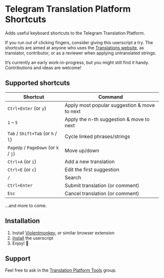 # Telegram Translation Platform Shortcuts

Adds useful keyboard shortcuts to the Telegram Translation Platform.

If you run out of clicking fingers, consider giving this userscript a try.
The shortcuts are aimed at anyone who uses the [Translations website](https://translations.telegram.org), as translator, contributor, or as a reviewer when applying untranslated strings.

It’s currently an early work-in-progress, but you might still find it handy. Contributions and ideas are welcome!

## Supported shortcuts

| Shortcut                              | Command
| ------------------------------------- | ---------------------------------------------------
| `Ctrl+Enter` (or `y`)                 | Apply most popular suggestion & move to next
| `1` – `5`                             | Apply the n-th suggestion & move to next
| `Tab` / `Shift+Tab` (or `h` / `l`)    | Cycle linked phrases/strings
| `PageUp` / `PageDown` (or `k` / `j`)  | Move up/down
| `Ctrl+A` (or `i`)                     | Add a new translation
| `Ctrl+E` (or `c`)                     | Edit the first suggestion
| `/`                                   | Search
| `Ctrl+Enter`                          | Submit translation (or comment)
| `Esc`                                 | Cancel translation (or comment)

…and more to come.

## Installation

1. Install [Violentmonkey](https://violentmonkey.github.io/get-it/), or similar browser extension
2. [Install](https://github.com/jurf/telegram-translation-shortcuts/raw/master/telegram-translation-shortcuts.user.js) the userscript
3. Enjoy! :slightly_smiling_face:

## Support

Feel free to ask in the [Translation Platform Tools](https://t.me/translationtools) group.
